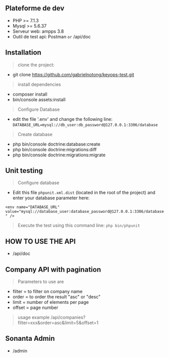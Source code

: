 Plateforme de dev
---
- PHP >= 7.1.3
- Mysql >= 5.6.37
- Serveur web: ampps 3.8
- Outil de test api: Postman `or` /api/doc

Installation
---
> clone the project:
 - git clone https://github.com/gabrielnotong/keyops-test.git
> install dependencies
- composer install
- bin/console assets:install
> Configure Database
- edit the file '.env' and change the following line:
`DATABASE_URL=mysql://db_user:db_password@127.0.0.1:3306/database`
> Create database
- php bin/console doctrine:database:create
- php bin/console doctrine:migrations:diff
- php bin/console doctrine:migrations:migrate

Unit testing
---
> Configure database
- Edit this file `phpunit.xml.dist` (located in the root of the project) and enter your database parameter here:

`<env name="DATABASE_URL" value="mysql://database_user:database_password@127.0.0.1:3306/database" />`

> Execute the test using this command line: `php bin/phpunit`

HOW TO USE THE API
---
- /api/doc

Company API with pagination
---
> Parameters to use are
- filter = to filter on company name
- order = to order the result "asc" or "desc"
- limit = number of elements per page
- offset = page number
> usage example
/api/companies?filter=xxx&order=asc&limit=5&offset=1

Sonanta Admin 
---
- /admin
